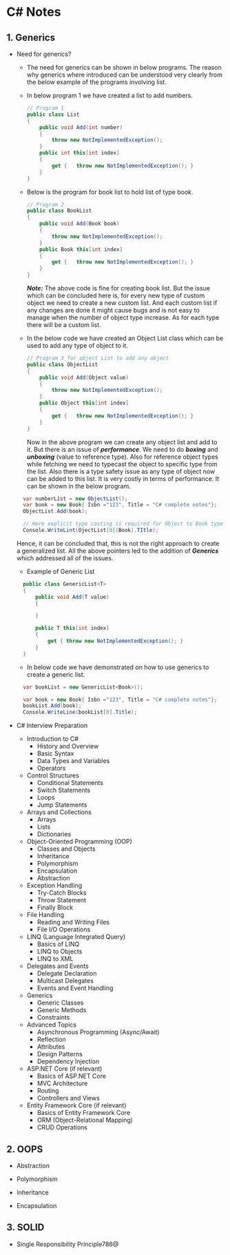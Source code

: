 # C# Notes

## 1. Generics

- Need for generics?
  - The need for generics can be shown in below programs. The reason why generics where introduced can be understood very clearly from the below example of the programs involving list.

  - In below program 1 we have created a list to add numbers.

    ```csharp
    // Program 1
    public class List
    {
        public void Add(int number)
        {
            throw new NotImplementedException();
        }
        public int this[int index]
        {
            get {   throw new NotImplementedException(); }    
        }
    }
    ```

  - Below is the program for book list to hold list of type book.

    ```csharp
    // Program 2 
    public class BookList
    {
        public void Add(Book book)
        {
            throw new NotImplementedException();
        }
        public Book this[int index]
        {
            get {   throw new NotImplementedException(); }    
        }
    }
    ```

    ___Note:___ The above code is fine for creating book list. But the issue which can be concluded here is, for every new type of custom object we need to create a new custom list. And each custom list if any changes are done it might cause bugs and is not easy to manage when the number of object type increase. As for each type there will be a custom list.

  - In the below code we have created an Object List class which can be used to add any type of object to it.

    ```csharp
    // Program 3 for object List to add any object
    public class ObjectList
    {
        public void Add(Object value)
        {
            throw new NotImplementedException();
        }
        public Object this[int index]
        {
            get {   throw new NotImplementedException(); }    
        }
    }
    ```

    Now in the above program we can create any object list and add to it. But there is an issue of ___performance___. We need to do ___boxing___ and ___unboxing___ (value to reference type). Also for reference object types while fetching we need to typecast the object to specific type from the list. Also there is a type safety issue as any type of object now can be added to this list. It is very costly in terms of performance. It can be shown in the below program.

  ```csharp
    var numberList = new ObjectList();
    var book = new Book{ Isbn ="123", Title = "C# complete notes"};
    ObjectList.Add(book);

    // Here explicit type casting is required for Object to Book type
    Console.WriteLint(OjectList[0](Book).TItle);
  ```

  Hence, it can be concluded that, this is not the right approach to create a generalized list. All the above pointers led to the addition of ___Generics___ which addressed all of the issues.

  - Example of Generic List

  ```csharp
    public class GenericList<T>
    {
        public void Add(T value)
        {

        }

        public T this[int index]
        {
            get { throw new NotImplementedException(); }
        }
    }
  ```

  - In below code we have demonstrated on how to use generics to create a generic list.

  ```csharp
    var bookList = new GenericList<Book>();

    var book = new Book{ Isbn ="123", Title = "C# complete notes"};
    bookList.Add(book);
    Console.WriteLine(bookList[0].Title);

  ```

- C# Interview Preparation
  - Introduction to C#
    - History and Overview
    - Basic Syntax
    - Data Types and Variables
    - Operators
  - Control Structures
    - Conditional Statements
    - Switch Statements
    - Loops
    - Jump Statements
  - Arrays and Collections
    - Arrays
    - Lists
    - Dictionaries
  - Object-Oriented Programming (OOP)
    - Classes and Objects
    - Inheritance
    - Polymorphism
    - Encapsulation
    - Abstraction
  - Exception Handling
    - Try-Catch Blocks
    - Throw Statement
    - Finally Block
  - File Handling
    - Reading and Writing Files
    - File I/O Operations
  - LINQ (Language Integrated Query)
    - Basics of LINQ
    - LINQ to Objects
    - LINQ to XML
  - Delegates and Events
    - Delegate Declaration
    - Multicast Delegates
    - Events and Event Handling
  - Generics
    - Generic Classes
    - Generic Methods
    - Constraints
  - Advanced Topics
    - Asynchronous Programming (Async/Await)
    - Reflection
    - Attributes
    - Design Patterns
    - Dependency Injection
  - ASP.NET Core (if relevant)
    - Basics of ASP.NET Core
    - MVC Architecture
    - Routing
    - Controllers and Views
  - Entity Framework Core (if relevant)
    - Basics of Entity Framework Core
    - ORM (Object-Relational Mapping)
    - CRUD Operations

## 2. OOPS 

- Abstraction

- Polymorphism

- Inheritance

- Encapsulation

## 3. SOLID

- Single Responsibility Principle786@